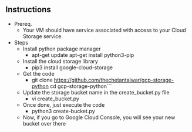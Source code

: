 ## Instructions
* Prereq.
    * Your VM should have service associated with access to your Cloud Storage service.
* Steps
    * Install python package manager
        * apt-get update
        apt-get install python3-pip
    * Install the cloud storage library
        *  pip3 install google-cloud-storage
    * Get the code
        * git clone https://github.com/thechetantalwar/gcp-storage-python
    cd gcp-storage-python```
    * Update the storage bucket name in the create_bucket.py file
        * vi create_bucket.py
    * Once done, just execute the code
        * python3 create-bucket.py
    * Now, if you go to Google Cloud Console, you will see your new bucket over there